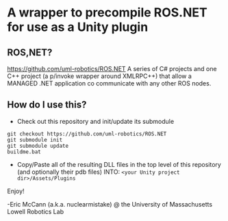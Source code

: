# A wrapper to precompile ROS.NET for use as a Unity plugin

## ROS,NET?
https://github.com/uml-robotics/ROS.NET
A series of C# projects and one C++ project (a p/invoke wrapper around XMLRPC++) that allow a MANAGED .NET application co communicate with any other ROS nodes.

## How do I use this?
- Check out this repository and init/update its submodule
```
git checkout https://github.com/uml-robotics/ROS.NET
git submodule init
git submodule update
buildme.bat
```
- Copy/Paste all of the resulting DLL files in the top level of this repository (and optionally their pdb files)
  INTO:
```<your Unity project dir>/Assets/Plugins```

Enjoy!

-Eric McCann (a.k.a. nuclearmistake) @ the University of Massachusetts Lowell Robotics Lab
